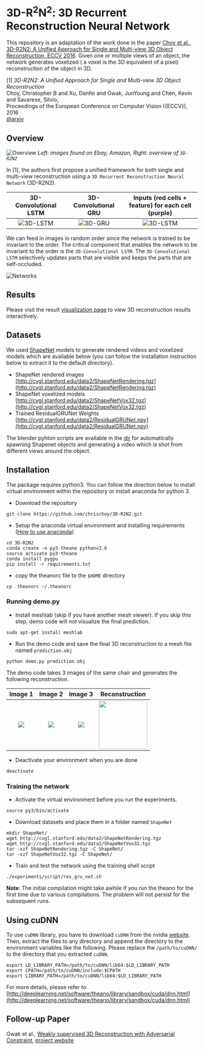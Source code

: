 # 3D-R<sup>2</sup>N<sup>2</sup>: 3D Recurrent Reconstruction Neural Network

This repository is an adaptation of the work done in the paper [Choy et al., 3D-R2N2: A Unified Approach for Single and Multi-view 3D Object Reconstruction, ECCV 2016](http://arxiv.org/abs/1604.00449). Given one or multiple views of an object, the network generates voxelized ( a voxel is the 3D equivalent of a pixel) reconstruction of the object in 3D.

[1] *3D-R2N2: A Unified Approach for Single and Multi-view 3D Object Reconstruction*  
Choy, Christopher B and Xu, Danfei and Gwak, JunYoung and Chen, Kevin and Savarese, Silvio,  
Proceedings of the European Conference on Computer Vision ({ECCV}), 2016  
[@arxiv](http://arxiv.org/abs/1604.00449)

## Overview

![Overview](imgs/overview.png)
*Left: images found on Ebay, Amazon, Right: overview of `3D-R2N2`*


In [1], the authors first propose a unified framework for both single and multi-view reconstruction using a `3D Recurrent Reconstruction Neural Network` (3D-R2N2).

| 3D-Convolutional LSTM     | 3D-Convolutional GRU    | Inputs (red cells + feature) for each cell (purple) |
|:-------------------------:|:-----------------------:|:---------------------------------------------------:|
| ![3D-LSTM](imgs/lstm.png) | ![3D-GRU](imgs/gru.png) | ![3D-LSTM](imgs/lstm_time.png)                      |

We can feed in images in random order since the network is trained to be invariant to the order. The critical component that enables the network to be invariant to the order is the `3D-Convolutional LSTM`. The `3D-Convolutional LSTM` selectively updates parts that are visible and keeps the parts that are self-occluded.

![Networks](imgs/full_network.png)

## Results

Please visit the result [visualization page](http://3d-r2n2.stanford.edu/viewer/) to view 3D reconstruction results interactively.


## Datasets

We used [ShapeNet](http://shapenet.cs.stanford.edu) models to generate rendered videos and voxelized models which are available below (you can follow the installation instruction below to extract it to the default directory).

- ShapeNet rendered images [http://cvgl.stanford.edu/data2/ShapeNetRendering.tgz](http://cvgl.stanford.edu/data2/ShapeNetRendering.tgz)
- ShapeNet voxelized models [http://cvgl.stanford.edu/data2/ShapeNetVox32.tgz](http://cvgl.stanford.edu/data2/ShapeNetVox32.tgz)
- Trained ResidualGRUNet Weights [http://cvgl.stanford.edu/data2/ResidualGRUNet.npy](http://cvgl.stanford.edu/data2/ResidualGRUNet.npy)

The blender pyhton scripts are available in the [dir](/Batch_render_Blender_scripts/) for automatically spawning Shapenet objects and generating a video which is shot from different views around the object.
## Installation

The package requires python3. You can follow the direction below to install virtual environment within the repository or install anaconda for python 3.

- Download the repository

```
git clone https://github.com/chrischoy/3D-R2N2.git
```

- Setup the anaconda virtual environment and installing requirements ([How to use anaconda](https://conda.io/docs/user-guide/install/index.html))

```
cd 3D-R2N2
conda create -n py3-theano python=3.6
source activate py3-theano
conda install pygpu
pip install -r requirements.txt
```
- copy the theanorc file to the `$HOME` directory

```
cp .theanorc ~/.theanorc
```


### Running demo.py

- Install meshlab (skip if you have another mesh viewer). If you skip this step, demo code will not visualize the final prediction.

```
sudo apt-get install meshlab
```

- Run the demo code and save the final 3D reconstruction to a mesh file named `prediction.obj`

```
python demo.py prediction.obj
```

The demo code takes 3 images of the same chair and generates the following reconstruction.

| Image 1         | Image 2         | Image 3         | Reconstruction                                                                            |
|:---------------:|:---------------:|:---------------:|:-----------------------------------------------------------------------------------------:|
| ![](imgs/0.png) | ![](imgs/1.png) | ![](imgs/2.png) | <img src="https://github.com/chrischoy/3D-R2N2/blob/master/imgs/pred.png" height="127px"> |

- Deactivate your environment when you are done

```
deactivate
```


### Training the network

- Activate the virtual environment before you run the experiments.

```
source py3/bin/activate
```

- Download datasets and place them in a folder named `ShapeNet`

```
mkdir ShapeNet/
wget http://cvgl.stanford.edu/data2/ShapeNetRendering.tgz
wget http://cvgl.stanford.edu/data2/ShapeNetVox32.tgz
tar -xzf ShapeNetRendering.tgz -C ShapeNet/
tar -xzf ShapeNetVox32.tgz -C ShapeNet/
```

- Train and test the network using the training shell script

```
./experiments/script/res_gru_net.sh
```

**Note**: The initial compilation might take awhile if you run the theano for the first time due to various compilations. The problem will not persist for the subsequent runs.


## Using cuDNN

To use `cuDNN` library, you have to download `cuDNN` from the nvidia [website](https://developer.nvidia.com/rdp/cudnn-download). Then, extract the files to any directory and append the directory to the environment variables like the following. Please replace the `/path/to/cuDNN/` to the directory that you extracted `cuDNN`.

```
export LD_LIBRARY_PATH=/path/to/cuDNN/lib64:$LD_LIBRARY_PATH
export CPATH=/path/to/cuDNN/include:$CPATH
export LIBRARY_PATH=/path/to/cuDNN/lib64:$LD_LIBRARY_PATH
```

For more details, please refer to [http://deeplearning.net/software/theano/library/sandbox/cuda/dnn.html](http://deeplearning.net/software/theano/library/sandbox/cuda/dnn.html)


## Follow-up Paper

Gwak et al., [Weakly supervised 3D Reconstruction with Adversarial Constraint](https://arxiv.org/abs/1705.10904), [project website](http://cvgl.stanford.edu/mcrecon/)

